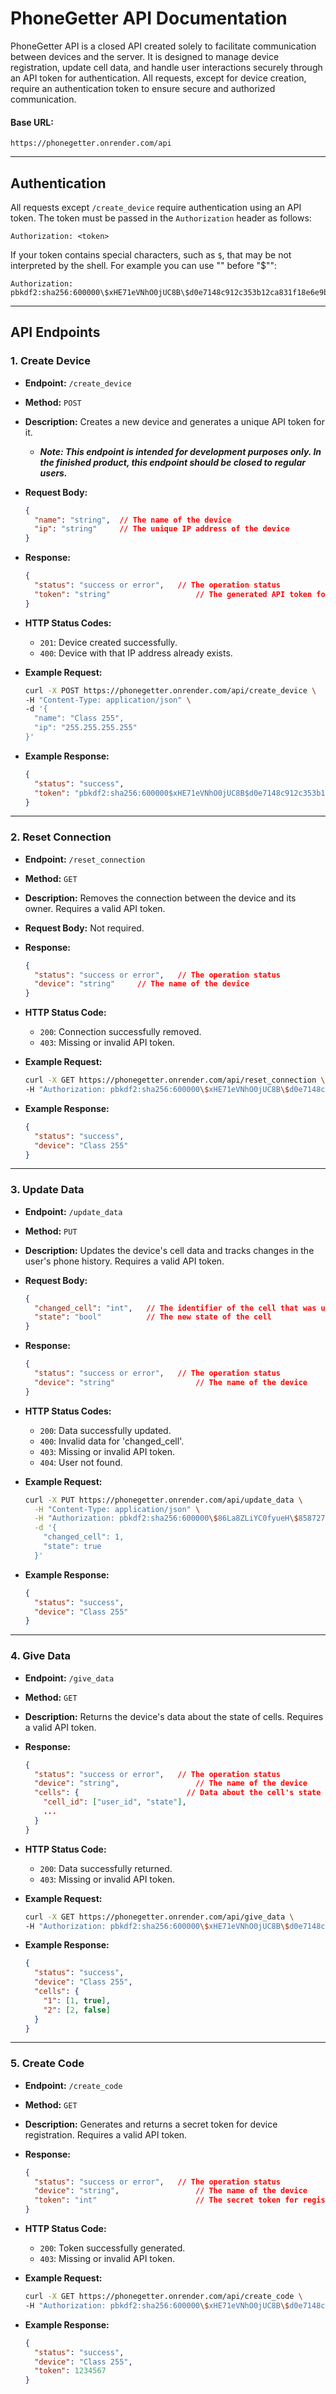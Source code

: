 # **PhoneGetter API Documentation**

PhoneGetter API is a closed API created solely to facilitate communication between devices and the server. It is 
designed to manage device registration, update cell data, and handle user interactions securely through an API token 
for authentication. All requests, except for device creation, require an authentication token to ensure secure and 
authorized communication.

#### **Base URL:**
`https://phonegetter.onrender.com/api`

---

## **Authentication**

All requests except `/create_device` require authentication using an API token. The token must be passed in the `Authorization` header as follows:

```
Authorization: <token>
```

If your token contains special characters, such as `$`, that may be not interpreted by the shell. For example you can use "\" before "$"":

```
Authorization: pbkdf2:sha256:600000\$xHE71eVNhO0jUC8B\$d0e7148c912c353b12ca831f18e6e9b59f639ff319319ae5dae5ed3fa85cc985
```

---

## API Endpoints

### **1. Create Device**
- **Endpoint:** `/create_device`
- **Method:** `POST`
- **Description:** Creates a new device and generates a unique API token for it.
  - **_Note: This endpoint is intended for development purposes only. In the finished product, this endpoint should be closed to regular users._**
- **Request Body:**
  ```json
  {
    "name": "string",  // The name of the device
    "ip": "string"     // The unique IP address of the device
  }
  ```
- **Response:**
  ```json
  {
    "status": "success or error",   // The operation status
    "token": "string"                   // The generated API token for the device
  }
  ```
- **HTTP Status Codes:**
  - `201`: Device created successfully.
  - `400`: Device with that IP address already exists.
  
- **Example Request:**
  ```bash
  curl -X POST https://phonegetter.onrender.com/api/create_device \
  -H "Content-Type: application/json" \
  -d '{
    "name": "Class 255",
    "ip": "255.255.255.255"
  }'
  ```
- **Example Response:**
  ```json
  {
    "status": "success",
    "token": "pbkdf2:sha256:600000$xHE71eVNhO0jUC8B$d0e7148c912c353b12ca831f18e6e9b59f639ff319319ae5dae5ed3fa85cc985"
  }
  ```

---

### **2. Reset Connection**
- **Endpoint:** `/reset_connection`
- **Method:** `GET`
- **Description:** Removes the connection between the device and its owner. Requires a valid API token.
- **Request Body:** Not required.
- **Response:**
  ```json
  {
    "status": "success or error",   // The operation status
    "device": "string"     // The name of the device
  }
  ```
- **HTTP Status Code:**
  - `200`: Connection successfully removed.
  - `403`: Missing or invalid API token.

- **Example Request:**
  ```bash
  curl -X GET https://phonegetter.onrender.com/api/reset_connection \
  -H "Authorization: pbkdf2:sha256:600000\$xHE71eVNhO0jUC8B\$d0e7148c912c353b12ca831f18e6e9b59f639ff319319ae5dae5ed3fa85cc985"
  ```

- **Example Response:**
  ```json
  {
    "status": "success",
    "device": "Class 255"
  }
  ```

---

### **3. Update Data**
- **Endpoint:** `/update_data`
- **Method:** `PUT`
- **Description:** Updates the device's cell data and tracks changes in the user's phone history. Requires a valid API token.
- **Request Body:**
  ```json
  {
    "changed_cell": "int",   // The identifier of the cell that was updated
    "state": "bool"          // The new state of the cell
  }
  ```
- **Response:**
  ```json
  {
    "status": "success or error",   // The operation status
    "device": "string"                  // The name of the device
  }
  ```
- **HTTP Status Codes:**
  - `200`: Data successfully updated.
  - `400`: Invalid data for 'changed_cell'.
  - `403`: Missing or invalid API token.
  - `404`: User not found.
  
- **Example Request:**
  ```bash
  curl -X PUT https://phonegetter.onrender.com/api/update_data \
    -H "Content-Type: application/json" \
    -H "Authorization: pbkdf2:sha256:600000\$86La8ZLiYC0fyueH\$858727d0608b50906633a9d3a692d597016a0f9cddfb19ffece4fb2d66aafd03" \
    -d '{
      "changed_cell": 1,
      "state": true
    }'
  ```
- **Example Response:**
  ```json
  {
    "status": "success",
    "device": "Class 255"
  }
  ```

---

### **4. Give Data**
- **Endpoint:** `/give_data`
- **Method:** `GET`
- **Description:** Returns the device's data about the state of cells. Requires a valid API token.
- **Response:**
  ```json
  {
    "status": "success or error",   // The operation status
    "device": "string",                 // The name of the device
    "cells": {                        // Data about the cell's state
      "cell_id": ["user_id", "state"],
      ...
    }
  }
  ```
- **HTTP Status Code:**
  - `200`: Data successfully returned.
  - `403`: Missing or invalid API token.

- **Example Request:**
  ```bash
  curl -X GET https://phonegetter.onrender.com/api/give_data \
  -H "Authorization: pbkdf2:sha256:600000\$xHE71eVNhO0jUC8B\$d0e7148c912c353b12ca831f18e6e9b59f639ff319319ae5dae5ed3fa85cc985"
  ```

- **Example Response:**
  ```json
  {
    "status": "success",
    "device": "Class 255",
    "cells": {
      "1": [1, true],
      "2": [2, false]
    }
  }
  ```

---

### **5. Create Code**
- **Endpoint:** `/create_code`
- **Method:** `GET`
- **Description:** Generates and returns a secret token for device registration. Requires a valid API token.
- **Response:**
  ```json
  {
    "status": "success or error",   // The operation status
    "device": "string",                 // The name of the device
    "token": "int"                      // The secret token for registration
  }
  ```
- **HTTP Status Code:**
  - `200`: Token successfully generated.
  - `403`: Missing or invalid API token.

- **Example Request:**
  ```bash
  curl -X GET https://phonegetter.onrender.com/api/create_code \
  -H "Authorization: pbkdf2:sha256:600000\$xHE71eVNhO0jUC8B\$d0e7148c912c353b12ca831f18e6e9b59f639ff319319ae5dae5ed3fa85cc985"
  ```

- **Example Response:**
  ```json
  {
    "status": "success",
    "device": "Class 255",
    "token": 1234567
  }
  ```
